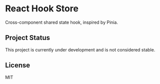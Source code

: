 # React Hook Store

Cross-component shared state hook, inspired by Pinia.

## Project Status

This project is currently under development and is not considered stable.

## License

MIT
